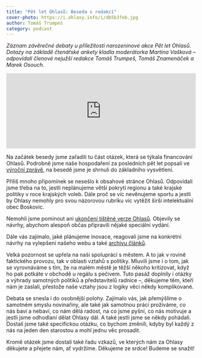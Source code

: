 ```yaml
---
title: "Pět let Ohlasů: Beseda s redakcí"
cover-photo: https://i.ohlasy.info/i/db5b3feb.jpg
author: Tomáš Trumpeš
category: podcast
---
```


*Záznam závěrečné debaty u příležitosti narozeninové akce Pět let Ohlasů. Dotazy na základě čtenářské ankety kladla moderátorka Martina Vašková – odpovídali členové nejužší redakce Tomáš Trumpeš, Tomáš Znamenáček a Marek Osouch.*

<iframe sandbox="allow-scripts allow-top-navigation" scrolling="no" width="100%" height="200" frameborder="0" src="https://embed.radiopublic.com/e?if=ohlasy-podcast-6nVazZ&ge=s1!275f6d126ce76665c4da0a2e0b68ce811ebde41c"></iframe>

Na začátek besedy jsme zařadili tu část otázek, která se týkala financování Ohlasů. Podrobně jsme naše hospodaření za posledních pět let popsali ve [výroční zprávě](https://data.ohlasy.info/2019/vyrocni-zprava.pdf), na besedě jsme je shrnuli do základního vysvětlení.

Příliš mnoho připomínek se nesešlo k obsahové stránce Ohlasů. Odpovídali jsme třeba na to, jestli neplánujeme větší pokrytí regionu a také krajské politiky v roce krajských voleb. Dále proč se víc nevěnujeme sportu a jestli by Ohlasy nemohly pro svou názorovou rubriku víc vytěžit širší intelektuální obec Boskovic.

Nemohli jsme pominout ani [ukončení tištěné verze Ohlasů](https://forum.ohlasy.info/t/budoucnost-tisteneho-vydani-ohlasu/194). Objevily se návrhy, abychom alespoň občas připravili nějaké speciální vydání.

Dále vás zajímalo, jaké plánujeme inovace, reagovali jsme na konkrétní návrhy na vylepšení našeho webu a také [archivu článků](https://archiv.ohlasy.info).

Velká pozornost se upřela na naši spolupráci s městem. A to jak v rovině faktického provozu, tak v oblasti vztahů s politiky. Mluvili jsme i o tom, jak se vyrovnáváme s tím, že na malém městě je těžší někoho kritizovat, když ho pak potkáte v obchodě u regálu s pečivem. Tuto pasáž doplnily i otázky a výhrady samotných politiků a představitelů radnice –, děkujeme těm, kteří nám je zaslali, přestože naše vztahy jsou z logiky věci někdy komplikované.

Debata se snesla i do osobnější polohy. Zajímalo vás, jak přemýšlíme o samotném smyslu novinařiny, ale také jak samotnou práci prožíváme, co nás baví a nebaví, co nám dělá radost, na co jsme pyšní, co nás motivuje a jestli jsme odhodlaní dělat Ohlasy dál. A také jestli jsme se někdy pohádali. Dostali jsme také specifickou otázku, co bychom změnili, kdyby byl každý z nás na jeden den starostou a mohl jednu věc prosadit. 

Kromě otázek jsme dostali také řadu vzkazů, ve kterých nám za Ohlasy děkujete a přejete nám, ať vydržíme. Děkujeme ze srdce! Budeme se snažit!
